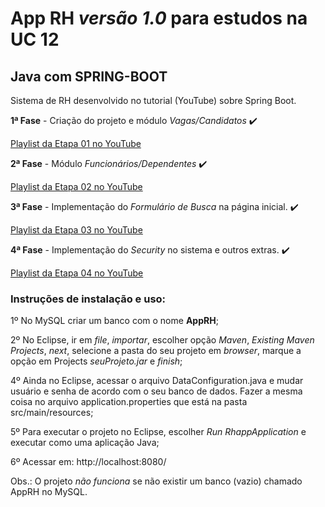 # App RH *versão 1.0* para estudos na UC 12
## Java com SPRING-BOOT

Sistema de RH desenvolvido no tutorial (YouTube) sobre Spring Boot.

**1ª Fase** - Criação do projeto e módulo *Vagas/Candidatos* :heavy_check_mark:

[Playlist da Etapa 01 no YouTube](https://youtube.com/playlist?list=PLvtOeOw_Op8k8p6vw-ADaHcKavUnZaGk8)



**2ª Fase** - Módulo *Funcionários/Dependentes* :heavy_check_mark:

[Playlist da Etapa 02 no YouTube](https://youtube.com/playlist?list=PLvtOeOw_Op8kOkDWzFNb-N4gevX4e3l5J)



**3ª Fase** - Implementação do *Formulário de Busca* na página inicial. :heavy_check_mark:

[Playlist da Etapa 03 no YouTube](https://youtube.com/playlist?list=PLvtOeOw_Op8kQfcjW0Om23Z0GWBbOMfj5)



**4ª Fase** - Implementação do *Security* no sistema e outros extras. :heavy_check_mark:

[Playlist da Etapa 04 no YouTube](https://youtube.com/playlist?list=PLvtOeOw_Op8kRaARemNCorEhy2kpi2LQU)




### Instruções de instalação e uso:

1º No MySQL criar um banco com o nome **AppRH**;

2º No Eclipse, ir em *file*, *importar*, escolher opção *Maven*, *Existing Maven Projects*, *next*, selecione a pasta do seu projeto em *browser*, marque a opção em Projects *seuProjeto.jar* e *finish*; 

4º Ainda no Eclipse, acessar o arquivo DataConfiguration.java e mudar usuário e senha de acordo com o seu banco de dados. Fazer a mesma coisa no arquivo application.properties que está na pasta src/main/resources;

5º Para executar o projeto no Eclipse, escolher *Run RhappApplication* e executar como uma aplicação Java;

6º Acessar em: http://localhost:8080/


Obs.: O projeto *não funciona* se não existir um banco (vazio) chamado AppRH no MySQL.



